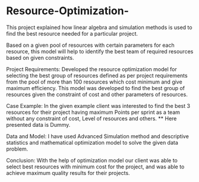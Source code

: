 # Resource-Optimization-

This project explained how linear algebra and simulation methods is used to find the best resource needed for a particular project.

Based on a given pool of resources with certain parameters for each resource, this model will help to identify the best team of required resources based on given constraints.
 
Project Requirements: Developed the resource optimization model for selecting the best group of resources defined as per project requirements from the pool of more than 100 resources which cost minimum and give maximum efficiency. This model was developed to find the best group of resources given the constraint of cost and other parameters of resources.
 
Case Example: In the given example client was interested to find the best 3 resources for their project having maximum Points per sprint as a team without any constraint of cost, Level of resources and others.
** Here presented data is Dummy.
 
Data and Model: I have used Advanced Simulation method and descriptive statistics and mathematical optimization model to solve the given data problem.

Conclusion:
With the help of optimization model our client was able to select best resources with minimum cost for the project, and was able to achieve maximum quality results for their projects. 
